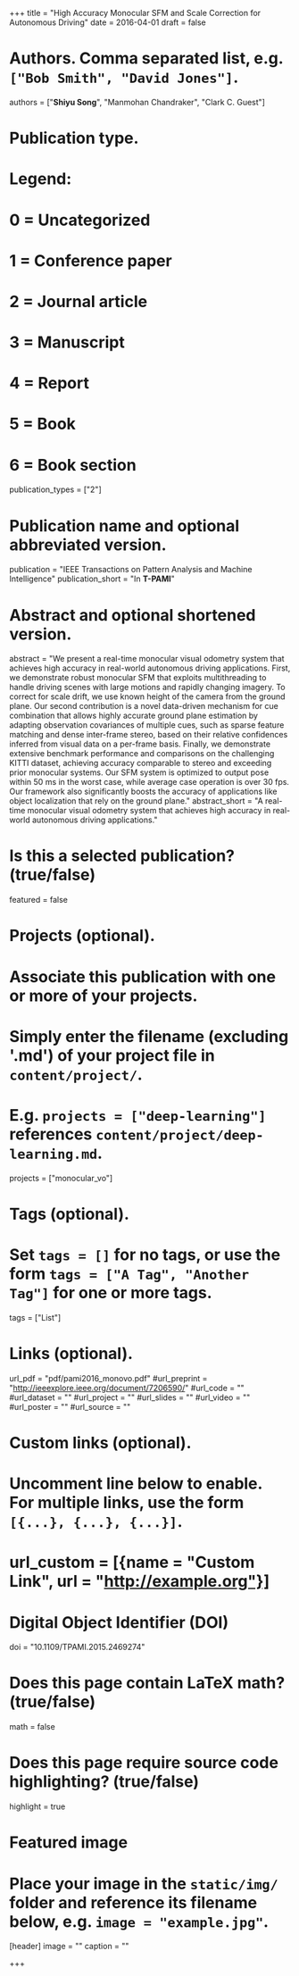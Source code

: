 +++
title = "High Accuracy Monocular SFM and Scale Correction for Autonomous Driving"
date = 2016-04-01
draft = false

# Authors. Comma separated list, e.g. `["Bob Smith", "David Jones"]`.
authors = ["**Shiyu Song**", "Manmohan Chandraker", "Clark C. Guest"]

# Publication type.
# Legend:
# 0 = Uncategorized
# 1 = Conference paper
# 2 = Journal article
# 3 = Manuscript
# 4 = Report
# 5 = Book
# 6 = Book section
publication_types = ["2"]

# Publication name and optional abbreviated version.
publication = "IEEE Transactions on Pattern Analysis and Machine Intelligence"
publication_short = "In **T-PAMI**"

# Abstract and optional shortened version.
abstract = "We present a real-time monocular visual odometry system that achieves high accuracy in real-world autonomous driving applications. First, we demonstrate robust monocular SFM that exploits multithreading to handle driving scenes with large motions and rapidly changing imagery. To correct for scale drift, we use known height of the camera from the ground plane. Our second contribution is a novel data-driven mechanism for cue combination that allows highly accurate ground plane estimation by adapting observation covariances of multiple cues, such as sparse feature matching and dense inter-frame stereo, based on their relative confidences inferred from visual data on a per-frame basis. Finally, we demonstrate extensive benchmark performance and comparisons on the challenging KITTI dataset, achieving accuracy comparable to stereo and exceeding prior monocular systems. Our SFM system is optimized to output pose within 50 ms in the worst case, while average case operation is over 30 fps. Our framework also significantly boosts the accuracy of applications like object localization that rely on the ground plane."
abstract_short = "A real-time monocular visual odometry system that achieves high accuracy in real-world autonomous driving applications."

# Is this a selected publication? (true/false)
featured = false

# Projects (optional).
#   Associate this publication with one or more of your projects.
#   Simply enter the filename (excluding '.md') of your project file in `content/project/`.
#   E.g. `projects = ["deep-learning"]` references `content/project/deep-learning.md`.
projects = ["monocular_vo"]

# Tags (optional).
#   Set `tags = []` for no tags, or use the form `tags = ["A Tag", "Another Tag"]` for one or more tags.
tags = ["List"]

# Links (optional).
url_pdf = "pdf/pami2016_monovo.pdf"
#url_preprint = "http://ieeexplore.ieee.org/document/7206590/"
#url_code = ""
#url_dataset = ""
#url_project = ""
#url_slides = ""
#url_video = ""
#url_poster = ""
#url_source = ""

# Custom links (optional).
#   Uncomment line below to enable. For multiple links, use the form `[{...}, {...}, {...}]`.
# url_custom = [{name = "Custom Link", url = "http://example.org"}]

# Digital Object Identifier (DOI)
doi = "10.1109/TPAMI.2015.2469274"

# Does this page contain LaTeX math? (true/false)
math = false

# Does this page require source code highlighting? (true/false)
highlight = true

# Featured image
# Place your image in the `static/img/` folder and reference its filename below, e.g. `image = "example.jpg"`.
[header]
image = ""
caption = ""

+++
